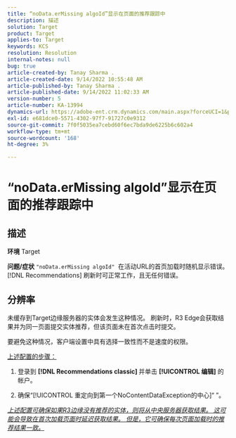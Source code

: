 ```yaml
---
title: “noData.erMissing algoId”显示在页面的推荐跟踪中
description: 描述
solution: Target
product: Target
applies-to: Target
keywords: KCS
resolution: Resolution
internal-notes: null
bug: true
article-created-by: Tanay Sharma .
article-created-date: 9/14/2022 10:55:48 AM
article-published-by: Tanay Sharma .
article-published-date: 9/14/2022 11:02:33 AM
version-number: 5
article-number: KA-13994
dynamics-url: https://adobe-ent.crm.dynamics.com/main.aspx?forceUCI=1&pagetype=entityrecord&etn=knowledgearticle&id=e3d763c7-1b34-ed11-9db1-002248086735
exl-id: e681dce0-5571-4302-97f7-91727c0e9312
source-git-commit: 7f0f5035ea7cebd60f6ec7bda9de6225b6c602a4
workflow-type: tm+mt
source-wordcount: '168'
ht-degree: 3%

---
```


# “noData.erMissing algoId”显示在页面的推荐跟踪中

## 描述

<b>环境</b>
Target


<b>问题/症状</b>
`"noData.erMissing algoId"`  在活动URL的首页加载时随机显示错误。 [!DNL Recommendations] 刷新时可正常工作，且无任何错误。


## 分辨率


未缓存到Target边缘服务器的实体会发生这种情况。 刷新时，R3 Edge会获取结果并为同一页面提交实体推荐，但该页面未在首次点击时提交。

要避免这种情况，客户端设置中具有选择一致性而不是速度的权限。



<u>上述配置的步骤：</u>

1. 登录到 <b>[!DNL Recommendations classic] </b>并单击 <b>[!UICONTROL 编辑]</b> 的帐户。

2. 确保“[!UICONTROL 重定向到第一个NoContentDataException的中心]“ ”。

*<u>上述配置可确保如果R3边缘没有推荐的实体，则将从中央服务器获取结果。 这可能会导致在首次加载页面时延迟获取结果。 但是，它可确保每次页面加载时的推荐结果一致。</u>*

